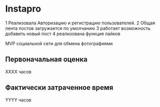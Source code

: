 # Instapro
1 Реализовала Авторизацию и регистрацию пользователей.
2 Общая лента постов загружается по умолчанию
3 работает возможность добавить новый пост
4 реализована функция лайков


MVP социальной сети для обмена фотографиями

## Первоначальная оценка

ХХХХ часов

## Фактически затраченное время

YYYY часов
